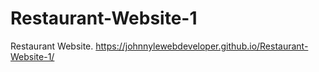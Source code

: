 # Restaurant-Website-1
Restaurant Website.
https://johnnylewebdeveloper.github.io/Restaurant-Website-1/
